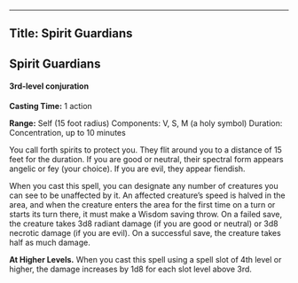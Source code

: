 -------------------------
Title: Spirit Guardians
-------------------------

## Spirit Guardians

#### 3rd-level conjuration


**Casting Time:** 1 action

**Range:** Self (15 foot radius) Components:
V, S, M (a holy symbol) Duration:
Concentration, up to 10 minutes


You call forth spirits to protect you. They flit around you to a
distance of 15 feet for the duration. If you are good or neutral, their
spectral form appears angelic or fey (your choice). If you are evil,
they appear fiendish.

When you cast this spell, you can designate any
number of creatures you can see to be unaffected by it. An affected
creature’s speed is halved in the area, and when the creature enters the
area for the first time on a turn or starts its turn there, it must make
a Wisdom saving throw. On a failed save, the creature takes 3d8 radiant
damage (if you are good or neutral) or 3d8 necrotic damage (if you are
evil). On a successful save, the creature takes half as much damage.

**At Higher Levels.** When you cast this spell using a spell
slot of 4th level or higher, the damage increases by 1d8 for each slot
level above 3rd.


